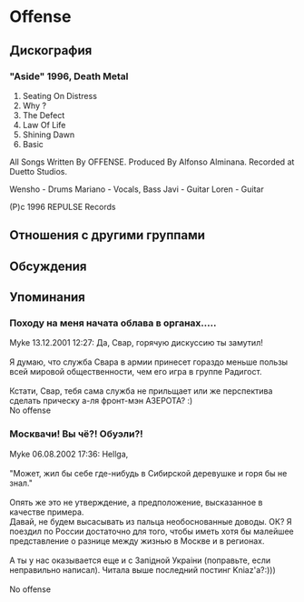 # Offense



## Дискография

### "Aside" 1996, Death Metal

1.  Seating On Distress
2.  Why ?
3.  The Defect
4.  Law Of Life
5.  Shining Dawn
6.  Basic

All Songs Written By OFFENSE.
Produced By Alfonso Alminana.
Recorded at Duetto Studios.

Wensho - Drums
Mariano - Vocals, Bass
Javi - Guitar
Loren - Guitar

(P)c 1996 REPULSE Records


## Отношения с другими группами


## Обсуждения


## Упоминания

### Походу на меня начата облава в органах.....

Myke 13.12.2001 12:27:
Да, Свар, горячую дискуссию ты замутил!<BR><BR>Я думаю, что служба Свара в армии принесет гораздо меньше пользы всей мировой общественности, чем его игра в группе Радигост.<BR><BR>Кстати, Свар, тебя сама служба не прильщает или же перспектива сделать прическу а-ля фронт-мэн АЗЕРОТА? :)<BR>No offense

### Москвачи! Вы чё?! Обуэли?!

Myke 06.08.2002 17:36:
Hellga,<BR><BR>"Может, жил бы себе где-нибудь в Сибирской деревушке и горя бы не знал."<BR><BR>Опять же это не утверждение, а предположение, высказанное в качестве примера. <BR>Давай, не будем высасывать из пальца необоснованные доводы. ОК? Я поездил по России достаточно для того, чтобы иметь хотя бы малейшее представление о разнице между жизнью в Москве и в регионах.<BR><BR>А ты у нас оказывается еще и с Запiдной Украiни (поправьте, если неправильно написал). Читала выше последний постинг Kniaz'a?:)))<BR><BR>No offense<BR><BR><BR><BR> <BR><BR><BR><BR><BR><BR>

